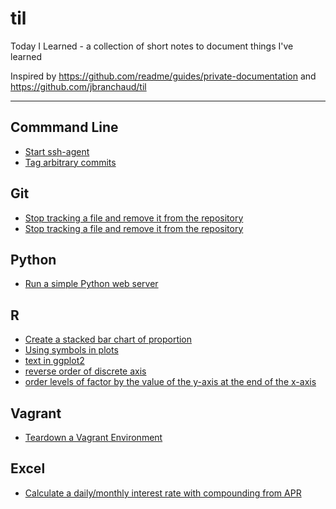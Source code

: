 # til

Today I Learned - a collection of short notes to document things I've learned

Inspired by <https://github.com/readme/guides/private-documentation> and <https://github.com/jbranchaud/til>

------------------------------------------------------------------------

## Commmand Line

-   [Start ssh-agent](command_line/start-ssh-agent.md)
-   [Tag arbitrary commits](command_line/tag-commits.md)

## Git

-   [Stop tracking a file and remove it from the repository](git/stop-tracking-file.md)
-   [Stop tracking a file and remove it from the repository](git/stop-tracking-file.md)

## Python

-   [Run a simple Python web server](python/http-server.md)

## R

-   [Create a stacked bar chart of proportion](R/stack_bar_prop.md)
-   [Using symbols in plots](R/symbols.md)
-   [text in ggplot2](R/ggplot2_text.md)
-   [reverse order of discrete axis](R/ggplot2_rev_discrete_limits.md)
-   [order levels of factor by the value of the y-axis at the end of the x-axis](ggplot2_order_by_final_y_value.Rmd)

## Vagrant

-   [Teardown a Vagrant Environment](vagrant/teardown.md)

## Excel

-   [Calculate a daily/monthly interest rate with compounding from APR](excel/interest.md)